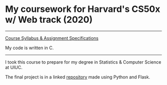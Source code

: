 # My coursework for Harvard's CS50x w/ Web track (2020)
---
[Course Syllabus & Assignment Specifications](https://cs50.harvard.edu/x/2020/)

My code is written in C.

---
I took this course to prepare for my degree in Statistics & Computer Science at UIUC.


The final project is in a linked [repository](https://github.com/teetajp/gym-planner) made using Python and Flask.
